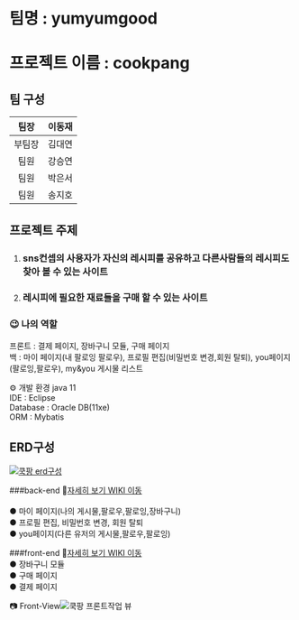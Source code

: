 # 팀명 : yumyumgood
# 프로젝트 이름 : cookpang
## 팀 구성

|팀장|이동재|           
|:--:|:--:|
|부팀장|김대연|
|팀원|강승연|
|팀원|박은서|
|팀원|송지호|


## 프로젝트 주제 

1. ###  sns컨셉의 사용자가 자신의 레시피를 공유하고 다른사람들의 레시피도 찾아 볼 수 있는 사이트
2. ###  레시피에 필요한 재료들을 구매 할 수 있는 사이트

### 😉 나의 역할 <br/>
프론트 : 결제 페이지, 장바구니 모듈, 구매 페이지  <br/>
백 : 마이 페이지(내 팔로잉 팔로우), 프로필 편집(비밀번호 변경,회원 탈퇴), you페이지(팔로잉,팔로우), my&you 게시물 리스트

⚙️ 개발 환경
java 11  <br/>
IDE : Eclipse <br/>
Database : Oracle DB(11xe) <br/>
ORM : Mybatis


## ERD구성
[![쿡팡 erd구성](./WebContent/assets/img/erdImg/cookpnagERD2.png)](https://dbdiagram.io/d/642008425758ac5f17242b13)



###back-end 👋[자세히 보기 WIKI 이동](https://github.com/nsoe12/CookpangSns/wiki/%EB%A7%88%EC%9D%B4-%ED%8E%98%EC%9D%B4%EC%A7%80-%EA%B8%B0%EB%8A%A5-%EC%86%8C%EA%B0%9C)<br/>
<br/>
● 마이 페이지(나의 게시물,팔로우,팔로잉,장바구니)<br/>
● 프로필 편집, 비밀번호 변경, 회원 탈퇴 <br/>
● you페이지(다른 유저의 게시물,팔로우,팔로잉) <br/>

###front-end 👋[자세히 보기 WIKI 이동](https://github.com/nsoe12/CookpangProject/wiki/%F0%9F%91%8FMy-front%E2%80%90end-%EC%86%8C%EA%B0%9C)<br/>
● 장바구니 모듈 <br/>
● 구매 페이지<br/>
● 결제 페이지<br/>

📷 Front-View![쿡팡 프론트작업 뷰](https://github.com/nsoe12/nsoe12/assets/126428530/8df12e38-3b0a-49b3-bf2c-65a9020d17e3)
